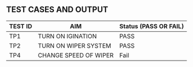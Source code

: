 ## TEST CASES AND OUTPUT


|  TEST ID | AIM | Status (PASS OR FAIL) |
| --- | --- | --- |
| TP1 |TURN ON IGINATION | PASS |
| TP2 |TURN ON WIPER SYSTEM | PASS  |
| TP4 |CHANGE SPEED OF WIPER  | Fail |


